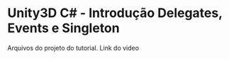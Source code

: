 # Unity3D C&#35; - Introdução Delegates, Events e Singleton

Arquivos do projeto do tutorial. Link do video